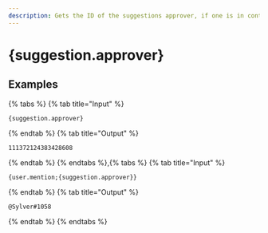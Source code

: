 ```yaml
---
description: Gets the ID of the suggestions approver, if one is in context.
---
```

# {suggestion.approver}
## Examples
{% tabs %}
{% tab title="Input" %}
```text
{suggestion.approver}
```
{% endtab %}
{% tab title="Output" %}
```text
111372124383428608
```
{% endtab %}
{% endtabs %},{% tabs %}
{% tab title="Input" %}
```text
{user.mention;{suggestion.approver}}
```
{% endtab %}
{% tab title="Output" %}
```text
@Sylver#1058
```
{% endtab %}
{% endtabs %}
